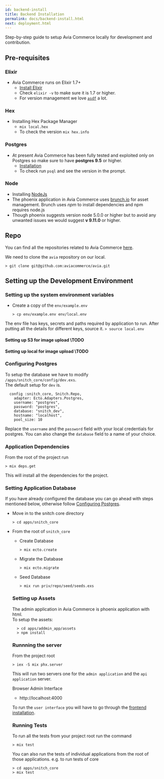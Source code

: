 ```yaml
---
id: backend-install
title: Backend Installation
permalink: docs/backend-install.html
next: deployment.html
---
```


Step-by-step guide to setup Avia Commerce locally for development and contribution.

## Pre-requisites

### Elixir
- Avia Commerce runs on Elixir 1.7+
  - [Install Elixir][1]
  - Check `elixir -v` to make sure it is 1.7 or higher.  
  - For version management we love [`asdf`][2] a lot.

### Hex 
- Installing Hex Package Manager
  - `mix local.hex`
  - To check the version `mix hex.info`

### Postgres
- At present Avia Commerce has been fully tested and exploited only on Postgres so
  make sure to have **postgres 9.5** or higher.
  - [Installation][3]
  - To check run `psql` and see the version in the prompt.

### Node
  - Installing [NodeJs][5]
  - The phoenix application in Avia Commerce uses [brunch.io][4] for asset management.
    Brunch uses _npm_ to install dependencies and npm requires node.js
  - Though phoenix suggests version node 5.0.0 or higher but to avoid any unwanted
    issues we would suggest **v 9.11.0** or higher.

## Repo
You can find all the repositories related to Avia Commerce [here][6]. 

We need to clone the `avia` repository on our local.  
```
> git clone git@github.com:aviacommerce/avia.git
```

## Setting up the Development Environment

### Setting up the system environment variables
  - Create a copy of the `env/example.env`
    ```
    > cp env/example.env env/local.env
    ```
  The env file has keys, secrets and paths required by application to run. After
  putting all the details for different keys, source it.
    ```
    > source local.env
    ```
  #### Setting up S3 for image upload \\TODO
  #### Setting up local for image upload \\TODO

### Configuring Postgres
  To setup the database we have to modify `/apps/snitch_core/config/dev.exs`.  
  The default setup for `dev` is.  
  ```
    config :snitch_core, Snitch.Repo,
      adapter: Ecto.Adapters.Postgres,
      username: "postgres",
      password: "postgres",
      database: "snitch_dev",
      hostname: "localhost",
      pool_size: 10
  ```
 
  Replace the `username` and the `password` field with your local credentials for
  postgres. You can also change the `database` field to a name of your choice.

### Application Dependencies
From the root of the project run
```
> mix deps.get
```
This will install all the dependencies for the project.

### Setting Application Database
If you have already configured the database you can go ahead with steps mentioned
below, otherwise follow [Configuring Postgres][7].

- Move in to the snitch core directory
  ```
  > cd apps/snitch_core
  ```
- From the root of `snitch_core`
  - Create Database
    ```
    > mix ecto.create
    ```
  - Migrate the Database
    ```
    > mix ecto.migrate
    ```
  - Seed Database
    ```
    > mix run priv/repo/seed/seeds.exs
    ```

  ### Setting up Assets
  The admin application in Avia Commerce is phoenix application with html.  
  To setup the assets:
  ```
    > cd apps/addmin_app/assets
    > npm install
  ```

  ### Runnning the server

  From the project root
  ```
  > iex -S mix phx.server
  ```

  This will run two servers one for the `admin application` and the `api application`
  server.  

  Browser Admin Interface
  - http://localhost:4000

  To run the `user interface` you will have to go through the [frontend installation][8].


  ### Running Tests
  To run all the tests from your project root run the command
  ```
  > mix test
  ```

  You can also run the tests of individual applications from the root of those
  applications. e.g. to run tests of core
  ```
  > cd apps/snitch_core
  > mix test
  ```

[1]: https://elixir-lang.org/install.html
[2]: https://github.com/asdf-vm/asdf
[3]: https://wiki.postgresql.org/wiki/Detailed_installation_guides
[4]: https://brunch.io/
[5]: https://nodejs.org/en/download/package-manager/
[6]: https://github.com/aviacommerce
[7]: /docs/backend-install.html#configuring-postgres
[8]: /docs/frontend-install.html
